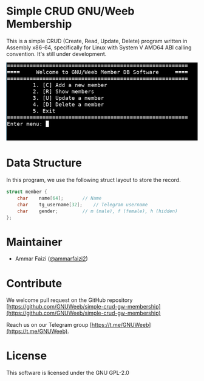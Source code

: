 
# Simple CRUD GNU/Weeb Membership
This is a simple CRUD (Create, Read, Update, Delete) program written in Assembly
x86-64, specifically for Linux with System V AMD64 ABI calling convention. It's
still under development.

![screenshot.jpg](https://raw.githubusercontent.com/GNUWeeb/simple-crud-gw-membership/master/screenshot.jpg)


# Data Structure
In this program, we use the following struct layout to store the record.
```c
struct member {
	char	name[64];		// Name
	char	tg_username[32];	// Telegram username
	char	gender;			// m (male), f (female), h (hidden)
};
```

# Maintainer
- Ammar Faizi ([@ammarfaizi2](https://github.com/ammarfaizi2))


# Contribute
We welcome pull request on the GitHub repository
[https://github.com/GNUWeeb/simple-crud-gw-membership](https://github.com/GNUWeeb/simple-crud-gw-membership)

Reach us on our Telegram group [https://t.me/GNUWeeb](https://t.me/GNUWeeb).


# License
This software is licensed under the GNU GPL-2.0
